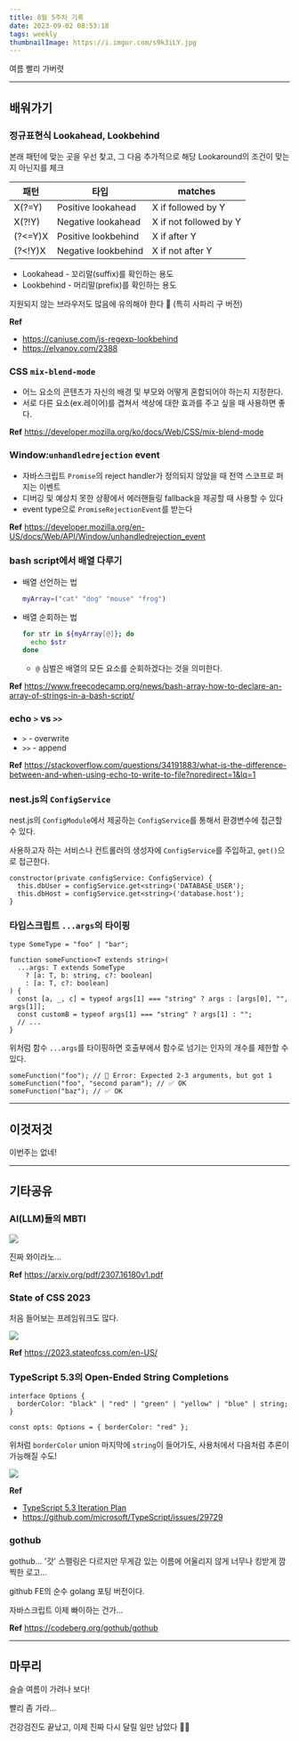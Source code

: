 ```yaml
---
title: 8월 5주차 기록
date: 2023-09-02 08:53:18
tags: weekly
thumbnailImage: https://i.imgur.com/s9k3iLY.jpg
---
```


여름 빨리 가버렷

<!-- more -->

---

## 배워가기

### 정규표현식 Lookahead, Lookbehind

본래 패턴에 맞는 곳을 우선 찾고, 그 다음 추가적으로 해당 Lookaround의 조건이 맞는지 아닌지를 체크

| 패턴    | 타입                | matches                |
| ------- | ------------------- | ---------------------- |
| X(?=Y)  | Positive lookahead  | X if followed by Y     |
| X(?!Y)  | Negative lookahead  | X if not followed by Y |
| (?<=Y)X | Positive lookbehind | X if after Y           |
| (?<!Y)X | Negative lookbehind | X if not after Y       |

- Lookahead - 꼬리말(suffix)를 확인하는 용도
- Lookbehind - 머리말(prefix)를 확인하는 용도

지원되지 않는 브라우저도 많음에 유의해야 한다 🥲 (특히 사파리 구 버전)

**Ref**

- https://caniuse.com/js-regexp-lookbehind
- https://elvanov.com/2388

### CSS `mix-blend-mode`

- 어느 요소의 콘텐츠가 자신의 배경 및 부모와 어떻게 혼합되어야 하는지 지정한다.
- 서로 다른 요소(ex.레이어)를 겹쳐서 색상에 대한 효과를 주고 싶을 때 사용하면 좋다.

**Ref** https://developer.mozilla.org/ko/docs/Web/CSS/mix-blend-mode

### Window:`unhandledrejection` event

- 자바스크립트 `Promise`의 reject handler가 정의되지 않았을 때 전역 스코프로 퍼지는 이벤트
- 디버깅 및 예상치 못한 상황에서 에러핸들링 fallback을 제공할 때 사용할 수 있다
- event type으로 `PromiseRejectionEvent`를 받는다

**Ref** https://developer.mozilla.org/en-US/docs/Web/API/Window/unhandledrejection_event

### bash script에서 배열 다루기

- 배열 선언하는 법
  ```bash
  myArray=("cat" "dog" "mouse" "frog")
  ```
- 배열 순회하는 법
  ```bash
  for str in ${myArray[@]}; do
    echo $str
  done
  ```
  - `@` 심벌은 배열의 모든 요소를 순회하겠다는 것을 의미한다.

**Ref** https://www.freecodecamp.org/news/bash-array-how-to-declare-an-array-of-strings-in-a-bash-script/

### echo `>` vs `>>`

- `>` - overwrite
- `>>` - append

**Ref** https://stackoverflow.com/questions/34191883/what-is-the-difference-between-and-when-using-echo-to-write-to-file?noredirect=1&lq=1

### nest.js의 `ConfigService`

nest.js의 `ConfigModule`에서 제공하는 `ConfigService`를 통해서 환경변수에 접근할 수 있다.

사용하고자 하는 서비스나 컨트롤러의 생성자에 `ConfigService`를 주입하고, `get()`으로 접근한다.

```tsx
constructor(private configService: ConfigService) {
  this.dbUser = configService.get<string>('DATABASE_USER');
  this.dbHost = configService.get<string>('database.host');
}
```

### 타입스크립트 `...args`의 타이핑

```tsx
type SomeType = "foo" | "bar";

function someFunction<T extends string>(
  ...args: T extends SomeType
    ? [a: T, b: string, c?: boolean]
    : [a: T, c?: boolean]
) {
  const [a, _, c] = typeof args[1] === "string" ? args : [args[0], "", args[1]];
  const customB = typeof args[1] === "string" ? args[1] : "";
  // ...
}
```

위처럼 함수 `...args`를 타이핑하면 호출부에서 함수로 넘기는 인자의 개수를 제한할 수 있다.

```tsx
someFunction("foo"); // 🚨 Error: Expected 2-3 arguments, but got 1
someFunction("foo", "second param"); // ✅ OK
someFunction("baz"); // ✅ OK
```

---

## 이것저것

이번주는 없네!

---

## 기타공유

### AI(LLM)들의 MBTI

<img src="01.png" />

진짜 와이라노...

**Ref** <https://arxiv.org/pdf/2307.16180v1.pdf>

### State of CSS 2023

처음 들어보는 프레임워크도 많다.

<img src="02.png" />

**Ref** https://2023.stateofcss.com/en-US/

### TypeScript 5.3의 Open-Ended String Completions

```tsx
interface Options {
  borderColor: "black" | "red" | "green" | "yellow" | "blue" | string;
}

const opts: Options = { borderColor: "red" };
```

위처럼 `borderColor` union 마지막에 `string`이 들어가도, 사용처에서 다음처럼 추론이 가능해질 수도!

<img src="03.png" />

**Ref**

- [TypeScript 5.3 Iteration Plan](https://github.com/microsoft/TypeScript/issues/55486)
- https://github.com/microsoft/TypeScript/issues/29729

### gothub

gothub... '갓' 스펠링은 다르지만 무게감 있는 이름에 어울리지 않게 너무나 킹받게 깜찍한 로고...

github FE의 순수 golang 포팅 버전이다.

자바스크립트 이제 빠이하는 건가...

**Ref** <https://codeberg.org/gothub/gothub>

---

## 마무리

슬슬 여름이 가려나 보다!

빨리 좀 가라...

건강검진도 끝났고, 이제 진짜 다시 달릴 일만 남았다 🏃‍♀️
